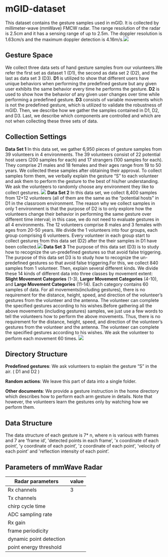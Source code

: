 # mGID-dataset
This dataset contains the gesture samples used in mGID. It is collected by millimeter-wave (mmWave) FMCW radar. The range resolution of the radar is 2.5cm and it has a sensing range of up to 2.5m. The doppler resolution is 1.63cm/s and the maximum doppler detection is 4.16m/s.![](README_md_files%5Cimage%20%282%29.png?v=1&type=image)
## Gesture Space
We collect three data sets of hand gesture samples from our volunteers.We refer the first set as dataset 1 (D1), the second as data set 2 (D2), and the last as data set 3 (D3).
**D1** is utilized to show that different users have unique behaviors when performing the predefined gesture but any given user exhibits the same behavior every time he performs the gesture. 
**D2** is used to show how the behavior of any given user changes over time while performing a predefined gesture. 
**D3** consists of variable movements which is not the predefined gesture, which is utilized to validate the robustness of mGID. 
Then, we describe how we gather the samples contained in D1, D2, and D3. Last, we describe which components are controlled and which are not when collecting these three sets of data.
## Collection Settings
**Data Set 1** 
In this data set, we gather 6,950 pieces of gesture samples from 39 volunteers in 4 environments. The 39 volunteers consist of 22 potential host users (200 samples for each) and 17 strangers (100 samples for each). They comprise 21 males and 18 females and their ages range from 19 to 50 years. We collected these samples after obtaining their approval. To collect samples form them, we verbally explain the gesture “S” to each volunteer and ask them to perform the gesture to the best of his/her understanding. We ask the volunteers to randomly choose any environment they like to collect gestures.
![](README_md_files%5Cimage%20%286%29.png?v=1&type=image)
**Data Set 2** 
In this data set, we collect 8,400 samples from 12+12 volunteers (all of them are the same as the “potential hosts” in D1 in the classroom environment. The reason why we collect samples in only 1 environment
is that the purpose of D2 is to only explore how the volunteers change their behavior in performing the same gesture over different time interval; in this case, we do not need to evaluate gestures in all 4 environments. The
12 volunteers comprise 8 males and 3 females with ages from 20-50 years.
We divide the 1 volunteers into four groups, each group comprising 6 volunteers. Every volunteer in each group start to collect gestures from this data set (D2) after the their samples in D1 have been collected.![](README_md_files%5Cimage%20%284%29.png?v=1&type=image)
**Data Set 3**
The purpose of this data set (D3) is to study how to recognize the un-predefined gestures so that avoid false triggering. The purpose of this data set D3 is to study how to recognize the un-predefined gestures so that avoid false triggering.For this, we collect 840 samples from 1 volunteer. Then, explain several different kinds. We divide these 14 kinds of different data into three classes by movement extent: **Slight Movement Categories** (1-3), **Larger Movement Categories** (4-10), and **Large Movement Categories** (11-14). Each category contains 60 samples of data. For all movements(including gestures), there is no requirement for the distance, height, speed, and direction of the volunteer’s gestures from the volunteer and the antenna. The volunteer can complete the specified gestures according to his wishes.Before gathering all the above movements (including gestures) samples, we just use a few words to tell the volunteers how to perform the above movements. Thus, there is no requirement for the distance, height, speed, and direction of the volunteer’s gestures from the volunteer and the antenna. The volunteer can complete the specified gestures according to his wishes. We ask the volunteer to perform each movement 60 times.
![](README_md_files%5Cimage%20%285%29.png?v=1&type=image)
## Directory Structure
**Predefined gestures**: We ask volunteers to explain the gesture “S” in the air. ( D1 and D2 )

**Random actions**: We leave this part of data into a single folder.

**Other documents**: We provide a gesture instruction in the home directory which describes how to perform each arm gesture in details. Note that however, the volunteers learn the gestures only by watching how we perform them.
## Data Structure
The data structure of each gesture is 7* n, where n is various with frames and 7 are 'frame id’, 'detected points in each frame’, 'x coordinate of each point’, 'y coordinate of each point’, 'z coordinate of each point’, 'velocity of each point’ and 'reflection intensity of each point’. 
## Parameters of mmWave Radar
|Radar parameters|value  |
|--|--|
|Rx channels|3|
|Tx channels|
|chirp cycle time|
|ADC sampling rate|
|Rx gain|
|frame periodicity|
|dynamic point detection|
|point energy threshold|

